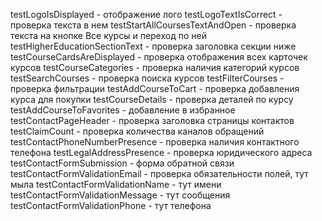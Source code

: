 testLogoIsDisplayed - отображение лого
testLogoTextIsCorrect - проверка текста в нем
testStartAllCoursesTextAndOpen - проверка текста на кнопке Все курсы и переход по ней
testHigherEducationSectionText - проверка заголовка секции ниже
testCourseCardsAreDisplayed - проверка отображения всех карточек курсов
testCourseCategories - проверка наличия категорий курсов
testSearchCourses - проверка поиска курсов
testFilterCourses - проверка фильтрации
testAddCourseToCart - проверка добавления курса для покупки
testCourseDetails - проверка деталей по курсу
testAddCourseToFavorites - добавление в избранное
testContactPageHeader - проверка заголовка страницы контактов
testClaimCount - проверка количества каналов обращений
testContactPhoneNumberPresence - проверка наличия контактного телефона
testLegalAddressPresence - проверка юридического адреса
testContactFormSubmission - форма обратной связи
testContactFormValidationEmail - проверка обязательности полей, тут мыла
testContactFormValidationName - тут имени
testContactFormValidationMessage - тут сообщения
testContactFormValidationPhone - тут телефона